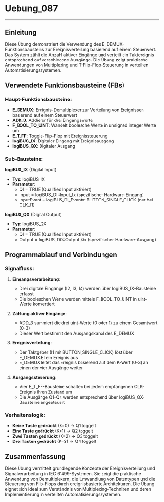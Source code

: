 # Uebung_087

* * * * * * * * * *

## Einleitung
Diese Übung demonstriert die Verwendung des E_DEMUX-Funktionsbausteins zur Ereignisverteilung basierend auf einem Steuerwert. Das System zählt die Anzahl aktiver Eingänge und verteilt ein Taktereignis entsprechend auf verschiedene Ausgänge. Die Übung zeigt praktische Anwendungen von Multiplexing und T-Flip-Flop-Steuerung in verteilten Automatisierungssystemen.

## Verwendete Funktionsbausteine (FBs)

### Haupt-Funktionsbausteine:
- **E_DEMUX**: Ereignis-Demultiplexer zur Verteilung von Ereignissen basierend auf einem Steuerwert
- **ADD_3**: Addierer für drei Eingangswerte
- **F_BOOL_TO_UINT**: Wandelt boolesche Werte in unsigned integer Werte um
- **E_T_FF**: Toggle-Flip-Flop mit Ereignissteuerung
- **logiBUS_IX**: Digitaler Eingang mit Ereignisausgang
- **logiBUS_QX**: Digitaler Ausgang

### Sub-Bausteine:
**logiBUS_IX** (Digital Input)
- **Typ**: logiBUS_IX
- **Parameter**: 
  - QI = TRUE (Qualified Input aktiviert)
  - Input = logiBUS_DI::Input_Ix (spezifischer Hardware-Eingang)
  - InputEvent = logiBUS_DI_Events::BUTTON_SINGLE_CLICK (nur bei CLK_I1)

**logiBUS_QX** (Digital Output)
- **Typ**: logiBUS_QX
- **Parameter**:
  - QI = TRUE (Qualified Input aktiviert)
  - Output = logiBUS_DO::Output_Qx (spezifischer Hardware-Ausgang)

## Programmablauf und Verbindungen

### Signalfluss:
1. **Eingangsverarbeitung**: 
   - Drei digitale Eingänge (I2, I3, I4) werden über logiBUS_IX-Bausteine erfasst
   - Die booleschen Werte werden mittels F_BOOL_TO_UINT in uint-Werte konvertiert

2. **Zählung aktiver Eingänge**:
   - ADD_3 summiert die drei uint-Werte (0 oder 1) zu einem Gesamtwert (0-3)
   - Dieser Wert bestimmt den Ausgangskanal des E_DEMUX

3. **Ereignisverteilung**:
   - Der Taktgeber (I1 mit BUTTON_SINGLE_CLICK) löst über E_DEMUX.EI ein Ereignis aus
   - E_DEMUX leitet das Ereignis basierend auf dem K-Wert (0-3) an einen der vier Ausgänge weiter

4. **Ausgangssteuerung**:
   - Vier E_T_FF-Bausteine schalten bei jedem empfangenen CLK-Ereignis ihren Zustand um
   - Die Ausgänge Q1-Q4 werden entsprechend über logiBUS_QX-Bausteine angesteuert

### Verhaltenslogik:
- **Keine Taste gedrückt** (K=0) → Q1 toggelt
- **Eine Taste gedrückt** (K=1) → Q2 toggelt  
- **Zwei Tasten gedrückt** (K=2) → Q3 toggelt
- **Drei Tasten gedrückt** (K=3) → Q4 toggelt

## Zusammenfassung
Diese Übung vermittelt grundlegende Konzepte der Ereignisverteilung und Signalverarbeitung in IEC 61499-Systemen. Sie zeigt die praktische Anwendung von Demultiplexern, die Umwandlung von Datentypen und die Steuerung von Flip-Flops durch ereignisbasierte Architekturen. Die Übung eignet sich ideal zum Verständnis von Multiplexing-Techniken und deren Implementierung in verteilten Automatisierungssystemen.